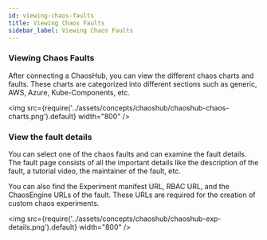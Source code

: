 ```yaml
---
id: viewing-chaos-faults
title: Viewing Chaos Faults
sidebar_label: Viewing Chaos Faults
---
```


### Viewing Chaos Faults

After connecting a ChaosHub, you can view the different chaos charts and faults. These charts are categorized into different sections such as generic, AWS, Azure, Kube-Components, etc.

<img src={require('../assets/concepts/chaoshub/chaoshub-chaos-charts.png').default} width="800" />

### View the fault details

You can select one of the chaos faults and can examine the fault details. The fault page consists of all the important details like the description of the fault, a tutorial video, the maintainer of the fault, etc.

You can also find the Experiment manifest URL, RBAC URL, and the ChaosEngine URLs of the fault.
These URLs are required for the creation of custom chaos experiments.

<img src={require('../assets/concepts/chaoshub/chaoshub-exp-details.png').default} width="800" />